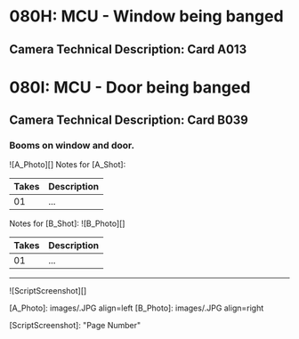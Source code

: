 # 080H: MCU - Window being banged
## Camera Technical Description: Card A013

# 080I: MCU - Door being banged
## Camera Technical Description: Card B039

### Booms on window and door.

![A_Photo][]
Notes for [A_Shot]: 

| Takes | Description |
|:---|:----|
| 01 | ... |

Notes for [B_Shot]: 
![B_Photo][]

| Takes | Description |
|:---|:----|
| 01 | ... |

----

![ScriptScreenshot][]


[A_Photo]:  images/.JPG align=left
[B_Photo]:  images/.JPG align=right

[ScriptScreenshot]: "Page Number"
